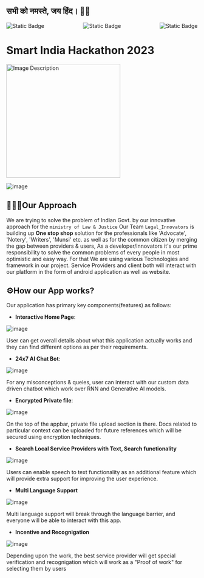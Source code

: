## सभी को नमस्ते, जय हिंद। 🙏🏻

<div style="display: flex; justify-content: space-between;">
   <img alt="Static Badge" src="https://img.shields.io/badge/SIH%202023-software-orange?style=for-the-badge&logo=hackerone">
   <img alt="Static Badge" src="https://img.shields.io/badge/Law%20%26%20Justice-white?style=for-the-badge&logo=">
   <img alt="Static Badge" src="https://img.shields.io/badge/Innovation-darkgreen?style=for-the-badge&logo=swagger">
</div>


# Smart India Hackathon 2023


<img src="https://yt3.ggpht.com/a/AGF-l7-lMMFxQrGg7DIcGPmGvrwkZKlnjVpsqCtxgA=s900-c-k-c0xffffffff-no-rj-mo" width="300" height="300" alt="Image Description">


![image](https://github.com/SoumyadeepOSD/SIH_2023_Project/assets/115442240/558f7a29-25c9-4e86-a117-065e860d906d)



## 👨🏻‍💻Our Approach
We are trying to solve the problem of Indian Govt. by our innovative approach for the `ministry of Law & Justice`
Our Team `Legal_Innovators` is building up <b>One stop shop</b> solution for the professionals like 'Advocate', 'Notery', 'Writers', 'Munsi' etc. as well as for the common citizen by merging the gap between providers & users, As a developer/innovators it's our prime responsibility to solve the common problems of every people in most optimistic and easy way. For that We are using various Technologies and framework in our project. Service Providers and client both will interact with our platform in the form of android application as well as website. 

## ⚙️How our App works?
Our application has primary key components(features) as follows:

- **Interactive Home Page**:

![image](https://github.com/SoumyadeepOSD/SIH_2023_Project/assets/115442240/4f2b8355-de1f-4783-9e5e-31d4cb70ac37)

User can get overall details about what this application actually works and they can find different options as per their requirements.


- **24x7 AI Chat Bot**:

![image](https://github.com/SoumyadeepOSD/SIH_2023_Project/assets/115442240/07f7e46c-f3c2-44fa-b8df-5fdd15a01f34)

For any misconceptions & queies, user can interact with our custom data driven chatbot which work over RNN and Generative AI models.


- **Encrypted Private file**:

![image](https://github.com/SoumyadeepOSD/SIH_2023_Project/assets/115442240/c0593315-1bd1-4067-89d3-60c837211460)

On the top of the appbar, private file upload section is there. Docs related to particular context can be uploaded for future references which will be secured using encryption techniques.


- **Search Local Service Providers with Text, Search functionality**

![image](https://github.com/SoumyadeepOSD/SIH_2023_Project/assets/115442240/78a9f85f-27da-4d4b-a4a0-a81cb2588d0b)

Users can enable speech to text functionality as an additional feature which will provide extra support for improving the user experience.


- **Multi Language Support**

![image](https://github.com/SoumyadeepOSD/SIH_2023_Project/assets/115442240/f03851cc-6032-4321-a022-309e5b631c83)

Multi language support will break through the language barrier, and everyone will be able to interact with this app.


- **Incentive and Recognigation**

![image](https://github.com/SoumyadeepOSD/SIH_2023_Project/assets/115442240/8be29791-07e7-4096-99e5-ac17c75ca6ac)

Depending upon the work, the best service provider will get special verification and recognigation which will work as a "Proof of work" for selecting them by users

